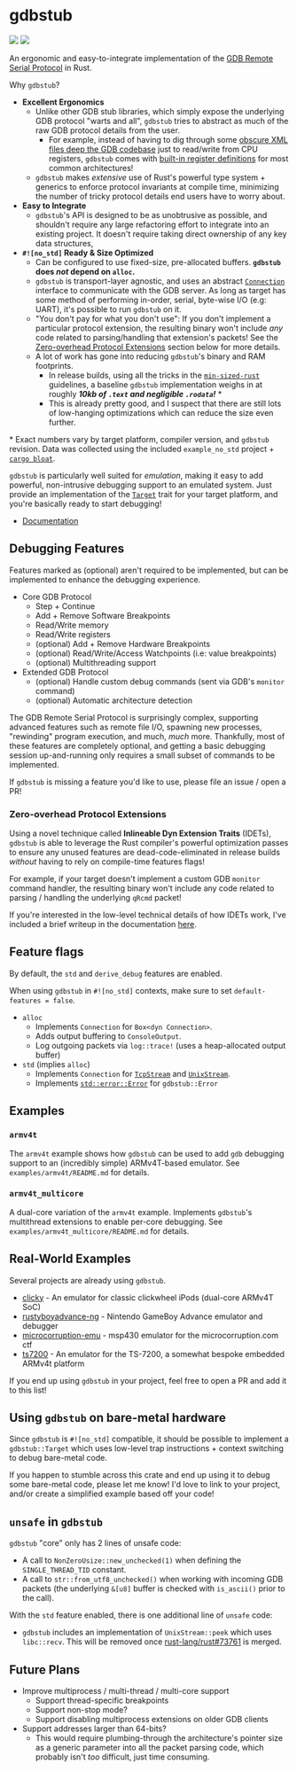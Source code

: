 # gdbstub

[![](http://meritbadge.herokuapp.com/gdbstub)](https://crates.io/crates/gdbstub)
[![](https://docs.rs/gdbstub/badge.svg)](https://docs.rs/gdbstub)

An ergonomic and easy-to-integrate implementation of the [GDB Remote Serial Protocol](https://sourceware.org/gdb/onlinedocs/gdb/Remote-Protocol.html#Remote-Protocol) in Rust.

Why `gdbstub`?

-   **Excellent Ergonomics**
    -   Unlike other GDB stub libraries, which simply expose the underlying GDB protocol "warts and all", `gdbstub` tries to abstract as much of the raw GDB protocol details from the user.
        -   For example, instead of having to dig through some [obscure XML files deep the GDB codebase](https://github.com/bminor/binutils-gdb/tree/master/gdb/features) just to read/write from CPU registers, `gdbstub` comes with [built-in register definitions](https://docs.rs/gdbstub/*/gdbstub/arch/index.html) for most common architectures!
    -   `gdbstub` makes _extensive_ use of Rust's powerful type system + generics to enforce protocol invariants at compile time, minimizing the number of tricky protocol details end users have to worry about.
-   **Easy to Integrate**
    -   `gdbstub`'s API is designed to be as unobtrusive as possible, and shouldn't require any large refactoring effort to integrate into an existing project. It doesn't require taking direct ownership of any key data structures,
-   **`#![no_std]` Ready & Size Optimized**
    -   Can be configured to use fixed-size, pre-allocated buffers. **`gdbstub` does _not_ depend on `alloc`.**
    -   `gdbstub` is transport-layer agnostic, and uses an abstract [`Connection`](https://docs.rs/gdbstub/*/gdbstub/trait.Connection.html) interface to communicate with the GDB server. As long as target has some method of performing in-order, serial, byte-wise I/O (e.g: UART), it's possible to run `gdbstub` on it.
    -   "You don't pay for what you don't use": If you don't implement a particular protocol extension, the resulting binary won't include _any_ code related to parsing/handling that extension's packets! See the [Zero-overhead Protocol Extensions](#zero-overhead-protocol-extensions) section below for more details.
    -   A lot of work has gone into reducing `gdbstub`'s binary and RAM footprints.
        -   In release builds, using all the tricks in the [`min-sized-rust`](https://github.com/johnthagen/min-sized-rust) guidelines, a baseline `gdbstub` implementation weighs in at roughly **_10kb of `.text` and negligible `.rodata`!_** \*
        -   This is already pretty good, and I suspect that there are still lots of low-hanging optimizations which can reduce the size even further.

\* Exact numbers vary by target platform, compiler version, and `gdbstub` revision. Data was collected using the included `example_no_std` project + [`cargo bloat`](https://github.com/RazrFalcon/cargo-bloat).

`gdbstub` is particularly well suited for _emulation_, making it easy to add powerful, non-intrusive debugging support to an emulated system. Just provide an implementation of the [`Target`](https://docs.rs/gdbstub/*/gdbstub/target/trait.Target.html) trait for your target platform, and you're basically ready to start debugging!

-   [Documentation](https://docs.rs/gdbstub)

## Debugging Features

Features marked as (optional) aren't required to be implemented, but can be implemented to enhance the debugging experience.

-   Core GDB Protocol
    -   Step + Continue
    -   Add + Remove Software Breakpoints
    -   Read/Write memory
    -   Read/Write registers
    -   (optional) Add + Remove Hardware Breakpoints
    -   (optional) Read/Write/Access Watchpoints (i.e: value breakpoints)
    -   (optional) Multithreading support
-   Extended GDB Protocol
    -   (optional) Handle custom debug commands (sent via GDB's `monitor` command)
    -   (optional) Automatic architecture detection

The GDB Remote Serial Protocol is surprisingly complex, supporting advanced features such as remote file I/O, spawning new processes, "rewinding" program execution, and much, _much_ more. Thankfully, most of these features are completely optional, and getting a basic debugging session up-and-running only requires a small subset of commands to be implemented.

If `gdbstub` is missing a feature you'd like to use, please file an issue / open a PR!

### Zero-overhead Protocol Extensions

Using a novel technique called **Inlineable Dyn Extension Traits** (IDETs), `gdbstub` is able to leverage the Rust compiler's powerful optimization passes to ensure any unused features are dead-code-eliminated in release builds _without_ having to rely on compile-time features flags!

For example, if your target doesn't implement a custom GDB `monitor` command handler, the resulting binary won't include any code related to parsing / handling the underlying `qRcmd` packet!

If you're interested in the low-level technical details of how IDETs work, I've included a brief writeup in the documentation [here](https://docs.rs/gdbstub/*/gdbstub/target/index.html#inlineable-dyn-extension-traits-idets).

## Feature flags

By default, the `std` and `derive_debug` features are enabled.

When using `gdbstub` in `#![no_std]` contexts, make sure to set `default-features = false`.

-   `alloc`
    -   Implements `Connection` for `Box<dyn Connection>`.
    -   Adds output buffering to `ConsoleOutput`.
    -   Log outgoing packets via `log::trace!` (uses a heap-allocated output buffer)
-   `std` (implies `alloc`)
    -   Implements `Connection` for [`TcpStream`](https://doc.rust-lang.org/std/net/struct.TcpStream.html) and [`UnixStream`](https://doc.rust-lang.org/std/os/unix/net/struct.UnixStream.html).
    -   Implements [`std::error::Error`](https://doc.rust-lang.org/std/error/trait.Error.html) for `gdbstub::Error`

## Examples

### `armv4t`

The `armv4t` example shows how `gdbstub` can be used to add `gdb` debugging support to an (incredibly simple) ARMv4T-based emulator. See `examples/armv4t/README.md` for details.

### `armv4t_multicore`

A dual-core variation of the `armv4t` example. Implements `gdbstub`'s multithread extensions to enable per-core debugging. See `examples/armv4t_multicore/README.md` for details.

## Real-World Examples

Several projects are already using `gdbstub`.

-   [clicky](https://github.com/daniel5151/clicky/) - An emulator for classic clickwheel iPods (dual-core ARMv4T SoC)
-   [rustyboyadvance-ng](https://github.com/michelhe/rustboyadvance-ng/) - Nintendo GameBoy Advance emulator and debugger
-   [microcorruption-emu](https://github.com/sapir/microcorruption-emu) - msp430 emulator for the microcorruption.com ctf
-   [ts7200](https://github.com/daniel5151/ts7200/) - An emulator for the TS-7200, a somewhat bespoke embedded ARMv4t platform

If you end up using `gdbstub` in your project, feel free to open a PR and add it to this list!

## Using `gdbstub` on bare-metal hardware

Since `gdbstub` is `#![no_std]` compatible, it should be possible to implement a `gdbstub::Target` which uses low-level trap instructions + context switching to debug bare-metal code.

If you happen to stumble across this crate and end up using it to debug some bare-metal code, please let me know! I'd love to link to your project, and/or create a simplified example based off your code!

## `unsafe` in `gdbstub`

`gdbstub` "core" only has 2 lines of unsafe code:

-   A call to `NonZeroUsize::new_unchecked(1)` when defining the `SINGLE_THREAD_TID` constant.
-   A call to `str::from_utf8_unchecked()` when working with incoming GDB packets (the underlying `&[u8]` buffer is checked with `is_ascii()` prior to the call).

With the `std` feature enabled, there is one additional line of `unsafe` code:

-   `gdbstub` includes an implementation of `UnixStream::peek` which uses `libc::recv`. This will be removed once [rust-lang/rust#73761](https://github.com/rust-lang/rust/pull/73761) is merged.

## Future Plans

-   Improve multiprocess / multi-thread / multi-core support
    -   Support thread-specific breakpoints
    -   Support non-stop mode?
    -   Support disabling multiprocess extensions on older GDB clients
-   Support addresses larger than 64-bits?
    -   This would require plumbing-through the architecture's pointer size as a generic parameter into all the packet parsing code, which probably isn't _too_ difficult, just time consuming.
